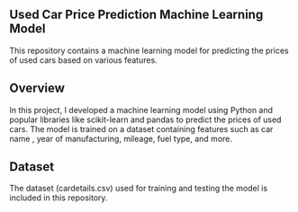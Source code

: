 ## Used Car Price Prediction Machine Learning Model
This repository contains a machine learning model for predicting the prices of used cars based on various features.

## Overview
In this project, I developed a machine learning model using Python and popular libraries like scikit-learn and pandas to predict the prices of used cars.
The model is trained on a dataset containing features such as car name , year of manufacturing, mileage, fuel type, and more. 

## Dataset
The dataset (cardetails.csv) used for training and testing the model is included in this repository. 


